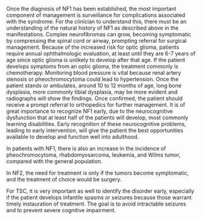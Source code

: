 Once the diagnosis of NF1 has been established, the most important component of management is surveillance for complications associated with the syndrome. For the clinician to understand this, there must be an understanding of the natural history of NF1 as described above in the manifestations. Complex neurofibromas can grow, becoming symptomatic by compressing the spinal cord or airway, prompting referral for surgical management. Because of the increased risk for optic glioma, patients require annual ophthalmologic evaluation, at least until they are 6-7 years of age since optic glioma is unlikely to develop after that age. If the patient develops symptoms from an optic glioma, the treatment commonly is chemotherapy. Monitoring blood pressure is vital because renal artery stenosis or pheochromocytoma could lead to hypertension. Once the patient stands or ambulates, around 10 to 12 months of age, long bone dysplasia, more commonly tibial dysplasia, may be more evident and radiographs will show the findings. Once confirmed, the patient should receive a prompt referral to orthopedics for further management. It is of great importance to recognize NF1 early, due to the neurocognitive dysfunction that at least half of the patients will develop, most commonly learning disabilities. Early recognition of these neurocognitive problems, leading to early intervention, will give the patient the best opportunities available to develop and function well into adulthood.

In patients with NF1, there is also an increase in the incidence of pheochromocytoma, rhabdomyosarcoma, leukemia, and Wilms tumor, compared with the general population.

In NF2, the need for treatment is only if the tumors become symptomatic, and the treatment of choice would be surgery.

For TSC, it is very important as well to identify the disorder early, especially if the patient develops infantile spasms or seizures because those warrant timely instauration of treatment. The goal is to avoid intractable seizures and to prevent severe cognitive impairment.